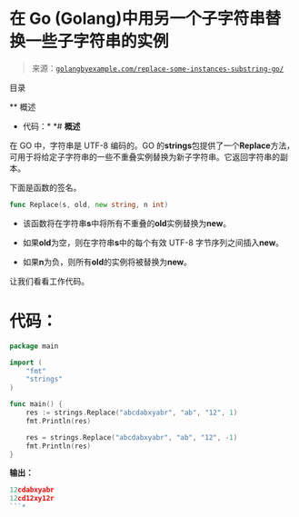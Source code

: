 <!--yml

分类：未分类

日期：2024-10-13 06:13:01

-->

# 在 Go (Golang)中用另一个子字符串替换一些子字符串的实例

> 来源：[`golangbyexample.com/replace-some-instances-substring-go/`](https://golangbyexample.com/replace-some-instances-substring-go/)

目录

**   概述

+   代码：*  *# **概述**

在 GO 中，字符串是 UTF-8 编码的。GO 的**strings**包提供了一个**Replace**方法，可用于将给定子字符串的一些不重叠实例替换为新子字符串。它返回字符串的副本。

下面是函数的签名。

```go
func Replace(s, old, new string, n int)
```

+   该函数将在字符串**s**中将所有不重叠的**old**实例替换为**new**。

+   如果**old**为空，则在字符串**s**中的每个有效 UTF-8 字节序列之间插入**new**。

+   如果**n**为负，则所有**old**的实例将被替换为**new**。

让我们看看工作代码。

# **代码：**

```go
package main

import (
    "fmt"
    "strings"
)

func main() {
    res := strings.Replace("abcdabxyabr", "ab", "12", 1)
    fmt.Println(res)

    res = strings.Replace("abcdabxyabr", "ab", "12", -1)
    fmt.Println(res)
}
```

**输出：**

```go
12cdabxyabr
12cd12xy12r
```*
